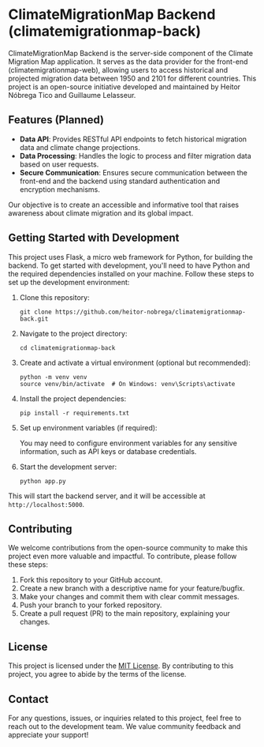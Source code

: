 
# ClimateMigrationMap Backend (climatemigrationmap-back)
 
ClimateMigrationMap Backend is the server-side component of the Climate Migration Map application. It serves as the data provider for the front-end (climatemigrationmap-web), allowing users to access historical and projected migration data between 1950 and 2101 for different countries. This project is an open-source initiative developed and maintained by Heitor Nóbrega Tico and Guillaume Lelasseur.
 
## Features (Planned)
 
- **Data API**: Provides RESTful API endpoints to fetch historical migration data and climate change projections.
- **Data Processing**: Handles the logic to process and filter migration data based on user requests.
- **Secure Communication**: Ensures secure communication between the front-end and the backend using standard authentication and encryption mechanisms.
 
Our objective is to create an accessible and informative tool that raises awareness about climate migration and its global impact.
 
## Getting Started with Development
 
This project uses Flask, a micro web framework for Python, for building the backend. To get started with development, you'll need to have Python and the required dependencies installed on your machine. Follow these steps to set up the development environment:
 
1. Clone this repository:
 
    ```
    git clone https://github.com/heitor-nobrega/climatemigrationmap-back.git
    ```
 
2. Navigate to the project directory:
 
    ```
    cd climatemigrationmap-back
    ```
 
3. Create and activate a virtual environment (optional but recommended):
 
    ```
    python -m venv venv
    source venv/bin/activate  # On Windows: venv\Scripts\activate
    ```
 
4. Install the project dependencies:
 
    ```
    pip install -r requirements.txt
    ```
 
5. Set up environment variables (if required):
 
   You may need to configure environment variables for any sensitive information, such as API keys or database credentials.
 
6. Start the development server:
 
    ```
    python app.py
    ```
 
This will start the backend server, and it will be accessible at `http://localhost:5000`.
 
## Contributing
 
We welcome contributions from the open-source community to make this project even more valuable and impactful. To contribute, please follow these steps:
 
1. Fork this repository to your GitHub account.
2. Create a new branch with a descriptive name for your feature/bugfix.
3. Make your changes and commit them with clear commit messages.
4. Push your branch to your forked repository.
5. Create a pull request (PR) to the main repository, explaining your changes.
 
## License
 
This project is licensed under the [MIT License](LICENSE.md). By contributing to this project, you agree to abide by the terms of the license.
 
## Contact
 
For any questions, issues, or inquiries related to this project, feel free to reach out to the development team. We value community feedback and appreciate your support!